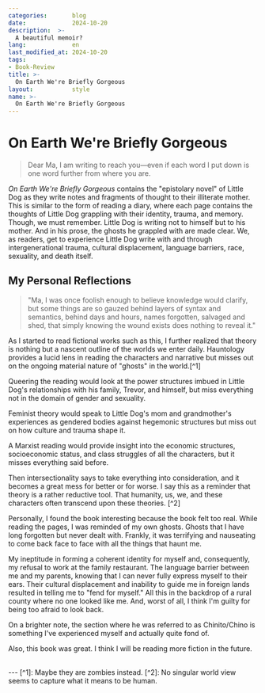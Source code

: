 ```yaml
---
categories:       blog
date:             2024-10-20
description:  >-
  A beautiful memoir?
lang:             en
last_modified_at: 2024-10-20
tags:
- Book-Review
title: >-
  On Earth We're Briefly Gorgeous
layout:           style
name: >-
  On Earth We're Briefly Gorgeous
---
```


# On Earth We're Briefly Gorgeous

> Dear Ma,
> I am writing to reach you—even if each word I put down is one word
> further from where you are.

*On Earth We're Briefly Gorgeous* contains the "epistolary novel" of Little Dog as they write notes and fragments of thought to their illiterate mother. This is similar to the form of reading a diary, where each page contains the thoughts of Little Dog grappling with their identity, trauma, and memory. Though, we must remember. Little Dog is writing not to himself but to his mother. And in his prose, the ghosts he grappled with are made clear. We, as readers, get to experience Little Dog write with and through intergenerational trauma, cultural displacement, language barriers, race, sexuality, and death itself.

## My Personal Reflections

> "Ma, I was once foolish enough to believe knowledge would clarify, but some things are so gauzed behind layers of syntax and semantics, behind days and hours, names forgotten, salvaged and shed, that simply knowing the wound exists does nothing to reveal it."

As I started to read fictional works such as this, I further realized that theory is nothing but a nascent outline of the worlds we enter daily. Hauntology provides a lucid lens in reading the characters and narrative but misses out on the ongoing material nature of "ghosts" in the world.[^1] 

Queering the reading would look at the power structures imbued in Little Dog's relationships with his family, Trevor, and himself, but miss everything not in the domain of gender and sexuality. 

Feminist theory would speak to Little Dog's mom and grandmother's experiences as gendered bodies against hegemonic structures but miss out on how culture and trauma shape it. 

A Marxist reading would provide insight into the economic structures, socioeconomic status, and class struggles of all the characters, but it misses everything said before. 

Then intersectionality says to take everything into consideration, and it becomes a great mess for better or for worse. I say this as a reminder that theory is a rather reductive tool. That humanity, us, we, and these characters often transcend upon these theories. [^2] 

Personally, I found the book interesting because the book felt too real. While reading the pages, I was reminded of my own ghosts. Ghosts that I have long forgotten but never dealt with. Frankly, it was terrifying and nauseating to come back face to face with all the things that haunt me. 

My ineptitude in forming a coherent identity for myself and, consequently, my refusal to work at the family restaurant. The language barrier between me and my parents, knowing that I can never fully express myself to their ears. Their cultural displacement and inability to guide me in foreign lands resulted in telling me to "fend for myself." All this in the backdrop of a rural county where no one looked like me. And, worst of all, I think I'm guilty for being too afraid to look back. 

On a brighter note, the section where he was referred to as Chinito/Chino is something I've experienced myself and actually quite fond of.

Also, this book was great. I think I will be reading more fiction in the future.



<br/>
---
[^1]: Maybe they are zombies instead.
[^2]: No singular world view seems to capture what it means to be human.
